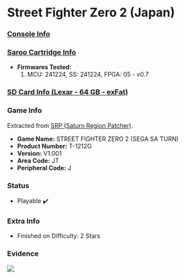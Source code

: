 # Street Fighter Zero 2 (Japan)

### [Console Info](../../../../../Info/Consoles/VA13/README.md)

### [Saroo Cartridge Info](../../../../../Info/Cartridges/GuangzhouSanStarOnlineShop/1.6/README.md)

- <b>Firmwares Tested:</b>
  1. MCU: 241224, SS: 241224, FPGA: 05 - v0.7

### [SD Card Info (Lexar - 64 GB - exFat)](../../../../../Info/SdCards/Lexar/64GB/exfat/README.md)

### Game Info

Extracted from [SRP (Saturn Region Patcher)](https://segaxtreme.net/resources/saturn-region-patcher.81/download).

- <b>Game Name:</b> STREET FIGHTER ZERO 2 (SEGA SA TURN)
- <b>Product Number:</b> T-1212G
- <b>Version:</b> V1.001
- <b>Area Code:</b> JT
- <b>Peripheral Code:</b> J

### Status

- Playable :heavy_check_mark:

### Extra Info

- Finished on Difficulty: 2 Stars

### Evidence

[![](https://img.youtube.com/vi/Zf01_gKKfWo/0.jpg)](https://www.youtube.com/watch?v=Zf01_gKKfWo)
